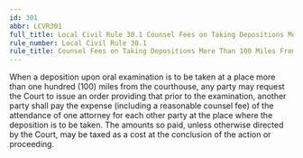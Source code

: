 ```yaml
---
id: 301
abbr: LCVR301
full_title: Local Civil Rule 30.1 Counsel Fees on Taking Depositions More Than 100 Miles From Courthouse
rule_number: Local Civil Rule 30.1
rule_title: Counsel Fees on Taking Depositions More Than 100 Miles From Courthouse
---
```


When a deposition upon oral examination is to be taken at a place more than one hundred
(100) miles from the courthouse, any party may request the Court to issue an order providing that
prior to the examination, another party shall pay the expense (including a reasonable counsel fee) of
the attendance of one attorney for each other party at the place where the deposition is to be taken.
The amounts so paid, unless otherwise directed by the Court, may be taxed as a cost at the conclusion
of the action or proceeding.